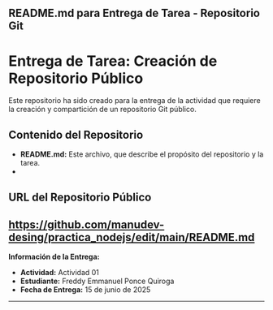 
## README.md para Entrega de Tarea - Repositorio Git


# Entrega de Tarea: Creación de Repositorio Público

Este repositorio ha sido creado para la entrega de la actividad que requiere la creación y compartición de un repositorio Git público.

## Contenido del Repositorio

*   **README.md:** Este archivo, que describe el propósito del repositorio y la tarea.
*   
## URL del Repositorio Público

https://github.com/manudev-desing/practica_nodejs/edit/main/README.md
---

**Información de la Entrega:**

*   **Actividad:** Actividad 01 
*   **Estudiante:** Freddy Emmanuel Ponce Quiroga
*   **Fecha de Entrega:** 15 de junio de 2025

---
